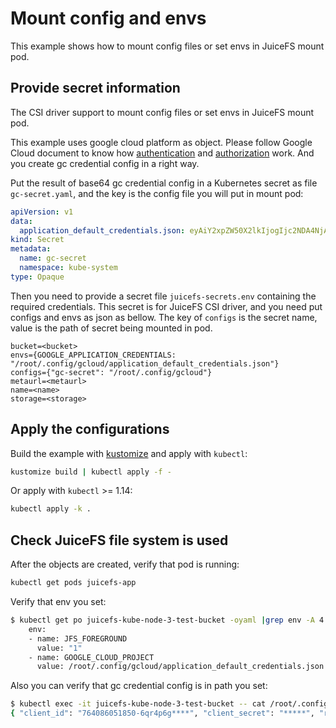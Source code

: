 # Mount config and envs

This example shows how to mount config files or set envs in JuiceFS mount pod.

## Provide secret information

The CSI driver support to mount config files or set envs in JuiceFS mount pod.

This example uses google cloud platform as object. Please follow Google Cloud document to know
how [authentication](https://cloud.google.com/docs/authentication)
and [authorization](https://cloud.google.com/iam/docs/overview) work. And you create gc credential config in a right way.

Put the result of base64 gc credential config in a Kubernetes secret as file `gc-secret.yaml`, and the key is the config file you will put in
mount pod:

```yaml
apiVersion: v1
data:
  application_default_credentials.json: eyAiY2xpZW50X2lkIjogIjc2NDA4NjA1MTg1MC02cXI0cDZncGk2aG41MDZwdDhlanVxODNkaT*****=
kind: Secret
metadata:
  name: gc-secret
  namespace: kube-system
type: Opaque
```

Then you need to provide a secret file `juicefs-secrets.env` containing the required credentials. This secret is for JuiceFS CSI driver, and you need put configs and envs as json as bellow. 
The key of `configs` is the secret name, value is the path of secret being mounted in pod.

```
bucket=<bucket>
envs={GOOGLE_APPLICATION_CREDENTIALS: "/root/.config/gcloud/application_default_credentials.json"}
configs={"gc-secret": "/root/.config/gcloud"}
metaurl=<metaurl>
name=<name>
storage=<storage>
```

## Apply the configurations

Build the example with [kustomize](https://github.com/kubernetes-sigs/kustomize) and apply with `kubectl`:

```sh
kustomize build | kubectl apply -f -
```

Or apply with `kubectl` >= 1.14:

```sh
kubectl apply -k .
```

## Check JuiceFS file system is used

After the objects are created, verify that pod is running:

```sh
kubectl get pods juicefs-app
```

Verify that env you set:

```sh
$ kubectl get po juicefs-kube-node-3-test-bucket -oyaml |grep env -A 4
    env:
    - name: JFS_FOREGROUND
      value: "1"
    - name: GOOGLE_CLOUD_PROJECT
      value: /root/.config/gcloud/application_default_credentials.json
```

Also you can verify that gc credential config is in path you set:

```sh
$ kubectl exec -it juicefs-kube-node-3-test-bucket -- cat /root/.config/gcloud/application_default_credentials.json
{ "client_id": "764086051850-6qr4p6g****", "client_secret": "*****", "refresh_token": "******", "type": "authorized_user" }
```
